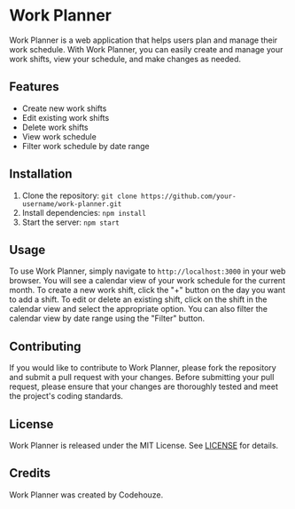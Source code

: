 # Work Planner

Work Planner is a web application that helps users plan and manage their work schedule. With Work Planner, you can easily create and manage your work shifts, view your schedule, and make changes as needed. 

## Features

- Create new work shifts
- Edit existing work shifts
- Delete work shifts
- View work schedule
- Filter work schedule by date range

## Installation

1. Clone the repository: `git clone https://github.com/your-username/work-planner.git`
2. Install dependencies: `npm install`
3. Start the server: `npm start`

## Usage

To use Work Planner, simply navigate to `http://localhost:3000` in your web browser. You will see a calendar view of your work schedule for the current month. To create a new work shift, click the "+" button on the day you want to add a shift. To edit or delete an existing shift, click on the shift in the calendar view and select the appropriate option. You can also filter the calendar view by date range using the "Filter" button.

## Contributing

If you would like to contribute to Work Planner, please fork the repository and submit a pull request with your changes. Before submitting your pull request, please ensure that your changes are thoroughly tested and meet the project's coding standards.

## License

Work Planner is released under the MIT License. See [LICENSE](LICENSE) for details.

## Credits

Work Planner was created by Codehouze.
